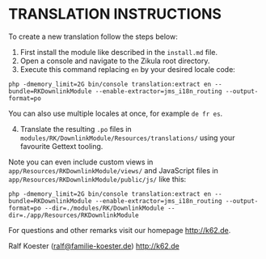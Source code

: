 # TRANSLATION INSTRUCTIONS

To create a new translation follow the steps below:

1. First install the module like described in the `install.md` file.
2. Open a console and navigate to the Zikula root directory.
3. Execute this command replacing `en` by your desired locale code:

`php -dmemory_limit=2G bin/console translation:extract en --bundle=RKDownlinkModule --enable-extractor=jms_i18n_routing --output-format=po`

You can also use multiple locales at once, for example `de fr es`.

4. Translate the resulting `.po` files in `modules/RK/DownlinkModule/Resources/translations/` using your favourite Gettext tooling.

Note you can even include custom views in `app/Resources/RKDownlinkModule/views/` and JavaScript files in `app/Resources/RKDownlinkModule/public/js/` like this:

`php -dmemory_limit=2G bin/console translation:extract en --bundle=RKDownlinkModule --enable-extractor=jms_i18n_routing --output-format=po --dir=./modules/RK/DownlinkModule --dir=./app/Resources/RKDownlinkModule`

For questions and other remarks visit our homepage http://k62.de.

Ralf Koester (ralf@familie-koester.de)
http://k62.de
